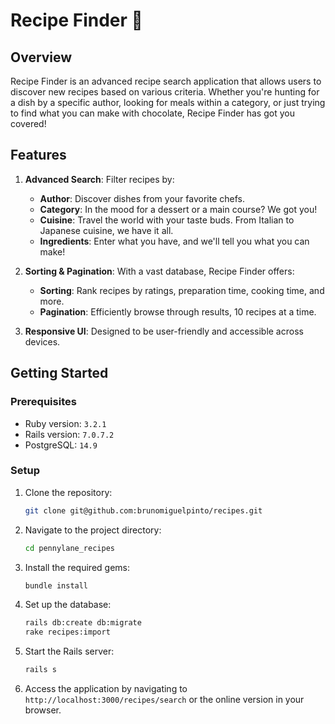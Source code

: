 # Recipe Finder 🍲

## Overview

Recipe Finder is an advanced recipe search application that allows users to discover new recipes based on various criteria. Whether you're hunting for a dish by a specific author, looking for meals within a category, or just trying to find what you can make with chocolate, Recipe Finder has got you covered!

## Features

1. **Advanced Search**: Filter recipes by:
   - **Author**: Discover dishes from your favorite chefs.
   - **Category**: In the mood for a dessert or a main course? We got you!
   - **Cuisine**: Travel the world with your taste buds. From Italian to Japanese cuisine, we have it all.
   - **Ingredients**: Enter what you have, and we'll tell you what you can make!

2. **Sorting & Pagination**: With a vast database, Recipe Finder offers:
   - **Sorting**: Rank recipes by ratings, preparation time, cooking time, and more.
   - **Pagination**: Efficiently browse through results, 10 recipes at a time.

3. **Responsive UI**: Designed to be user-friendly and accessible across devices.

## Getting Started

### Prerequisites

- Ruby version: `3.2.1`
- Rails version: `7.0.7.2`
- PostgreSQL: `14.9`

### Setup

1. Clone the repository:
   ```bash
   git clone git@github.com:brunomiguelpinto/recipes.git
   ```

2. Navigate to the project directory:
   ```bash
   cd pennylane_recipes
   ```

3. Install the required gems:
   ```bash
   bundle install
   ```

4. Set up the database:
   ```bash
   rails db:create db:migrate
   rake recipes:import
   ```

5. Start the Rails server:
   ```bash
   rails s
   ```

6. Access the application by navigating to `http://localhost:3000/recipes/search` or the online 
version in your browser.
